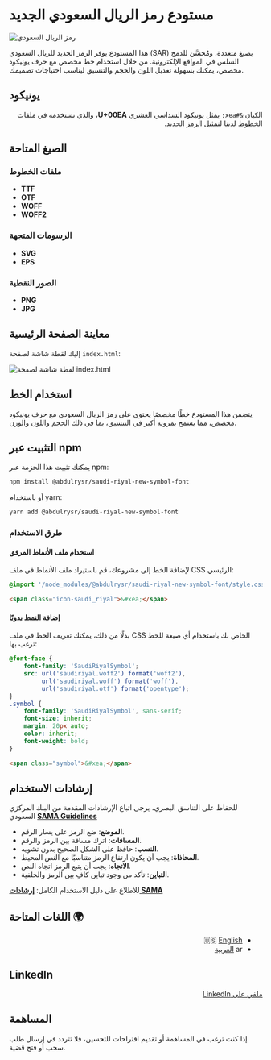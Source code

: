 # مستودع رمز الريال السعودي الجديد

![رمز الريال السعودي](https://argaamplus.s3.amazonaws.com/5df02013-fa26-45d6-b6de-6a97e5c871d5.png)

هذا المستودع يوفر الرمز الجديد للريال السعودي (SAR) بصيغ متعددة، ومُحسَّن للدمج السلس في المواقع الإلكترونية. من خلال استخدام خط مخصص مع حرف يونيكود مخصص، يمكنك بسهولة تعديل اللون والحجم والتنسيق ليناسب احتياجات تصميمك.

## يونيكود  

<div dir="rtl">

الكيان `&#xea;` يمثل يونيكود السداسي العشري **U+00EA**، والذي نستخدمه في ملفات الخطوط لدينا لتمثيل الرمز الجديد.

</div>

## الصيغ المتاحة

### ملفات الخطوط
- **TTF**
- **OTF**
- **WOFF**
- **WOFF2**

### الرسومات المتجهة
- **SVG**
- **EPS**

### الصور النقطية
- **PNG**
- **JPG**

## معاينة الصفحة الرئيسية  
إليك لقطة شاشة لصفحة `index.html`:  

![لقطة شاشة لصفحة index.html](/demo/image.JPG)  

## استخدام الخط
يتضمن هذا المستودع خطًا مخصصًا يحتوي على رمز الريال السعودي مع حرف يونيكود مخصص، مما يسمح بمرونة أكبر في التنسيق، بما في ذلك الحجم واللون والوزن.

## التثبيت عبر npm
يمكنك تثبيت هذا الحزمة عبر npm:

```sh
npm install @abdulrysr/saudi-riyal-new-symbol-font
```

أو باستخدام yarn:

```sh
yarn add @abdulrysr/saudi-riyal-new-symbol-font
```

### طرق الاستخدام
#### استخدام ملف الأنماط المرفق
لإضافة الخط إلى مشروعك، قم باستيراد ملف الأنماط في ملف CSS الرئيسي:
```css
@import '/node_modules/@abdulrysr/saudi-riyal-new-symbol-font/style.css';
```
```html
<span class="icon-saudi_riyal">&#xea;</span>
```

#### إضافة النمط يدويًا
بدلًا من ذلك، يمكنك تعريف الخط في ملف CSS الخاص بك باستخدام أي صيغة للخط ترغب بها:

```css
@font-face {
    font-family: 'SaudiRiyalSymbol';
    src: url('saudiriyal.woff2') format('woff2'),
         url('saudiriyal.woff') format('woff'),
         url('saudiriyal.otf') format('opentype');
}
.symbol {
    font-family: 'SaudiRiyalSymbol', sans-serif;
    font-size: inherit;
    margin: 20px auto;
    color: inherit;
    font-weight: bold;
}
```

```html
<span class="symbol">&#xea;</span>
```

## إرشادات الاستخدام
للحفاظ على التناسق البصري، يرجى اتباع الإرشادات المقدمة من البنك المركزي السعودي  **[SAMA Guidelines](https://www.sama.gov.sa/en-US/Currency/SRS/Pages/Guidelines.aspx)**

- **الموضع**: ضع الرمز على يسار الرقم.
- **المسافات**: اترك مسافة بين الرمز والرقم.
- **النسب**: حافظ على الشكل الصحيح بدون تشويه.
- **المحاذاة**: يجب أن يكون ارتفاع الرمز متناسبًا مع النص المحيط.
- **الاتجاه**: يجب أن يتبع الرمز اتجاه النص.
- **التباين**: تأكد من وجود تباين كافٍ بين الرمز والخلفية.

للاطلاع على دليل الاستخدام الكامل: **[إرشادات SAMA](#)**

## اللغات المتاحة 🌍
<div dir="rtl">

- 🇺🇸 [English](README.md)
- ar [العربية](README.ar.md)

</div>

## LinkedIn  
<div dir="rtl">

[ملفي على LinkedIn](https://www.linkedin.com/in/abdulrysr/)

</div>

## المساهمة
إذا كنت ترغب في المساهمة أو تقديم اقتراحات للتحسين، فلا تتردد في إرسال طلب سحب أو فتح قضية.

